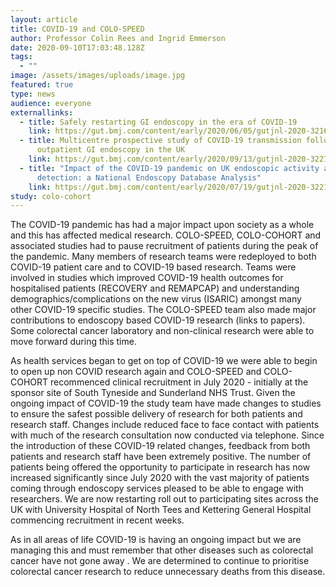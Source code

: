 ```yaml
---
layout: article
title: COVID-19 and COLO-SPEED
author: Professor Colin Rees and Ingrid Emmerson
date: 2020-09-10T17:03:48.128Z
tags:
  - ""
image: /assets/images/uploads/image.jpg
featured: true
type: news
audience: everyone
externallinks:
  - title: Safely restarting GI endoscopy in the era of COVID-19
    link: https://gut.bmj.com/content/early/2020/06/05/gutjnl-2020-321688
  - title: Multicentre prospective study of COVID-19 transmission following
      outpatient GI endoscopy in the UK
    link: https://gut.bmj.com/content/early/2020/09/13/gutjnl-2020-322730
  - title: "Impact of the COVID-19 pandemic on UK endoscopic activity and cancer
      detection: a National Endoscopy Database Analysis"
    link: https://gut.bmj.com/content/early/2020/07/19/gutjnl-2020-322179
study: colo-cohort
---
```

The COVID-19 pandemic has had a major impact upon society as a whole and this has affected medical research. COLO-SPEED, COLO-COHORT and associated studies had to pause recruitment of patients during the peak of the pandemic. Many members of research teams were redeployed to both COVID-19 patient care and to COVID-19 based research. Teams were involved in studies which improved COVID-19 health outcomes for hospitalised patients (RECOVERY and REMAPCAP) and understanding demographics/complications on the new virus (ISARIC) amongst many other COVID-19 specific studies. The COLO-SPEED team also made major contributions to endoscopy based COVID-19 research (links to papers). Some colorectal cancer laboratory and non-clinical research were able to move forward during this time.

As health services began to get on top of COVID-19 we were able to begin to open up non COVID research again and COLO-SPEED and COLO-COHORT recommenced clinical recruitment in July 2020 - initially at the sponsor site of South Tyneside and Sunderland NHS Trust. Given the ongoing impact of COVID-19 the study team have made changes to studies to ensure the safest possible delivery of research for both patients and research staff. Changes include reduced face to face contact with patients with much of the research consultation now conducted via telephone. Since the introduction of these COVID-19 related changes, feedback from both patients and research staff have been extremely positive. The number of patients being offered the opportunity to participate in research has now increased significantly since July 2020 with the vast majority of patients coming through endoscopy services pleased to be able to engage with researchers. We are now restarting roll out to participating sites across the UK with University Hospital of North Tees and Kettering General Hospital commencing recruitment in recent weeks.

As in all areas of life COVID-19 is having an ongoing impact but we are managing this and must remember that other diseases such as colorectal cancer have not gone away . We are determined to continue to prioritise colorectal cancer research to reduce unnecessary deaths from this disease.